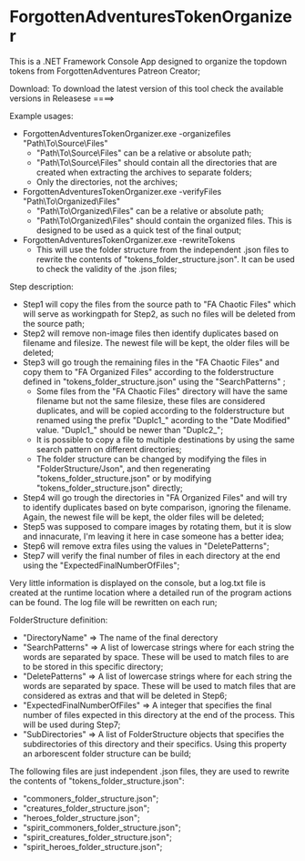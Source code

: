 # ForgottenAdventuresTokenOrganizer
This is a .NET Framework Console App designed to organize the topdown tokens from ForgottenAdventures Patreon Creator;

Download: 
To download the latest version of this tool check the available versions in Releasese ====>

Example usages:
- ForgottenAdventuresTokenOrganizer.exe -organizefiles "Path\To\Source\Files"
    + "Path\To\Source\Files" can be a relative or absolute path;
    + "Path\To\Source\Files" should contain all the directories that are created when extracting the archives to separate folders;
    + Only the directories, not the archives;
- ForgottenAdventuresTokenOrganizer.exe -verifyFiles "Path\To\Organized\Files"
    + "Path\To\Organized\Files" can be a relative or absolute path;
    + "Path\To\Organized\Files" should contain the organized files. This is designed to be used as a quick test of the final output;
- ForgottenAdventuresTokenOrganizer.exe -rewriteTokens
    + This will use the folder structure from the independent .json files to rewrite the contents of "tokens_folder_structure.json". It can be used to check the validity of the .json files;

Step description:
- Step1 will copy the files from the source path to "FA Chaotic Files" which will serve as workingpath for Step2, as such no files will be deleted from the source path;
- Step2 will remove non-image files then identify duplicates based on filename and filesize. The newest file will be kept, the older files will be deleted;
- Step3 will go trough the remaining files in the "FA Chaotic Files" and copy them to "FA Organized Files" according to the folderstructure defined in "tokens_folder_structure.json" using the "SearchPatterns" ;
    + Some files from the "FA Chaotic Files" directory will have the same filename but not the same filesize, these files are considered duplicates, and will be copied according to the folderstructure but renamed using the prefix "Duplc1_" acording to the "Date Modified" value. "Duplc1_" should be newer than "Duplc2_";
    + It is possible to copy a file to multiple destinations by using the same search pattern on different directories;
    + The folder structure can be changed by modifying the files in "FolderStructure/Json", and then regenerating "tokens_folder_structure.json" or by modifying "tokens_folder_structure.json" directly;
- Step4 will go trough the directories in "FA Organized Files" and will try to identify duplicates based on byte comparison, ignoring the filename. Again, the newest file will be kept, the older files will be deleted;
- Step5 was supposed to compare images by rotating them, but it is slow and innacurate, I'm leaving it here in case someone has a better idea;
- Step6 will remove extra files using the values in "DeletePatterns";
- Step7 will verify the final number of files in each directory at the end using the "ExpectedFinalNumberOfFiles";

Very little information is displayed on the console, but a log.txt file is created at the runtime location where a detailed run of the program actions can be found. The log file will be rewritten on each run;

FolderStructure definition:
- "DirectoryName" => The name of the final derectory
- "SearchPatterns" => A list of lowercase strings where for each string the words are separated by space. These will be used to match files to are to be stored in this specific directory;
- "DeletePatterns" => A list of lowercase strings where for each string the words are separated by space. These will be used to match files that are considered as extras and that will be deleted in Step6;
- "ExpectedFinalNumberOfFiles" => A integer that specifies the final number of files expected in this directory at the end of the process. This will be used during Step7;
- "SubDirectories" => A list of FolderStructure objects that specifies the subdirectories of this directory and their specifics. Using this property an arborescent folder structure can be build;

The following files are just independent .json files, they are used to rewrite the contents of "tokens_folder_structure.json":
- "commoners_folder_structure.json";
- "creatures_folder_structure.json";
- "heroes_folder_structure.json";
- "spirit_commoners_folder_structure.json";
- "spirit_creatures_folder_structure.json";
- "spirit_heroes_folder_structure.json";
